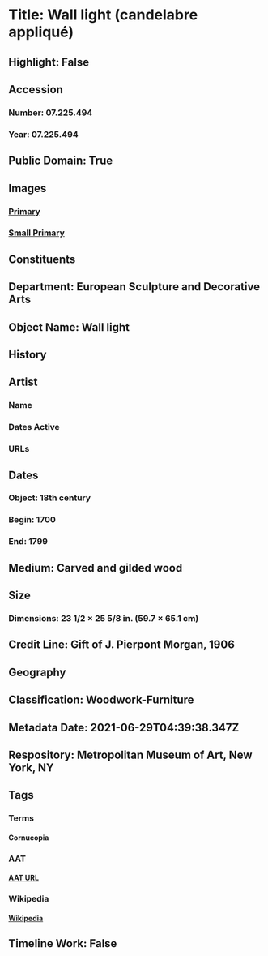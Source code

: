 # Title: Wall light (candelabre appliqué)
## Highlight: False
## Accession
### Number: 07.225.494
### Year: 07.225.494
## Public Domain: True
## Images
### [Primary](https://images.metmuseum.org/CRDImages/es/original/5229.jpg)
### [Small Primary](https://images.metmuseum.org/CRDImages/es/web-large/5229.jpg)
## Constituents
## Department: European Sculpture and Decorative Arts
## Object Name: Wall light
## History
## Artist
### Name
### Dates Active
### URLs
## Dates
### Object: 18th century
### Begin: 1700
### End: 1799
## Medium: Carved and gilded wood
## Size
### Dimensions: 23 1/2 × 25 5/8 in. (59.7 × 65.1 cm)
## Credit Line: Gift of J. Pierpont Morgan, 1906
## Geography
## Classification: Woodwork-Furniture
## Metadata Date: 2021-06-29T04:39:38.347Z
## Respository: Metropolitan Museum of Art, New York, NY
## Tags
### Terms
#### Cornucopia
### AAT
#### [AAT URL](http://vocab.getty.edu/page/aat/300303413)
### Wikipedia
#### [Wikipedia]()
## Timeline Work: False